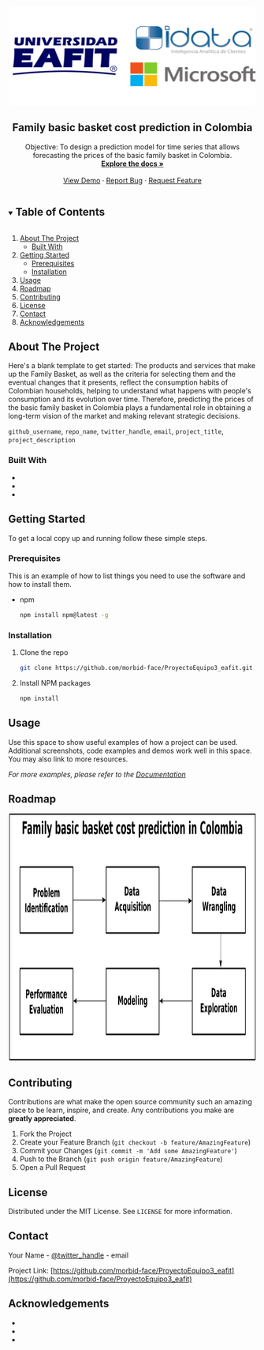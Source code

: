 <!--
*** Thanks for checking out the Best-README-Template. If you have a suggestion
*** that would make this better, please fork the repo and create a pull request
*** or simply open an issue with the tag "enhancement".
*** Thanks again! Now go create something AMAZING! :D
***
***
***
*** To avoid retyping too much info. Do a search and replace for the following:
*** github_username, repo_name, twitter_handle, email, project_title, project_description
-->



<!-- PROJECT SHIELDS -->
<!--
*** I'm using markdown "reference style" links for readability.
*** Reference links are enclosed in brackets [ ] instead of parentheses ( ).
*** See the bottom of this document for the declaration of the reference variables
*** for contributors-url, forks-url, etc. This is an optional, concise syntax you may use.
*** https://www.markdownguide.org/basic-syntax/#reference-style-links
-->



<!-- PROJECT LOGO -->
<br />
<p align="center">
  <a href="https://github.com/morbid-face/ProyectoEquipo3_eafit">
    <img src="readme_images/logos.png" alt="Logo" width="500" height="200">
  </a>

  <h2 align="center">Family basic basket cost prediction in Colombia</h2>

  <p align="center">
    Objective:
    To design a prediction model for time series that allows forecasting the prices of the basic family basket in Colombia. 
    <br />
    <a href="https://github.com/morbid-face/ProyectoEquipo3_eafit"><strong>Explore the docs »</strong></a>
    <br />
    <br />
    <a href="https://github.com/morbid-face/ProyectoEquipo3_eafit">View Demo</a>
    ·
    <a href="https://github.com/morbid-face/ProyectoEquipo3_eafit/issues">Report Bug</a>
    ·
    <a href="https://github.com/morbid-face/ProyectoEquipo3_eafit/issues">Request Feature</a>
  </p>
</p>



<!-- TABLE OF CONTENTS -->
<details open="open">
  <summary><h2 style="display: inline-block">Table of Contents</h2></summary>
  <ol>
    <li>
      <a href="#about-the-project">About The Project</a>
      <ul>
        <li><a href="#built-with">Built With</a></li>
      </ul>
    </li>
    <li>
      <a href="#getting-started">Getting Started</a>
      <ul>
        <li><a href="#prerequisites">Prerequisites</a></li>
        <li><a href="#installation">Installation</a></li>
      </ul>
    </li>
    <li><a href="#usage">Usage</a></li>
    <li><a href="#roadmap">Roadmap</a></li>
    <li><a href="#contributing">Contributing</a></li>
    <li><a href="#license">License</a></li>
    <li><a href="#contact">Contact</a></li>
    <li><a href="#acknowledgements">Acknowledgements</a></li>
  </ol>
</details>



<!-- ABOUT THE PROJECT -->
## About The Project

<!--[![Product Name Screen Shot][product-screenshot]](https://example.com)-->

Here's a blank template to get started:
The products and services that make up the Family Basket, as well as the criteria for selecting them and the eventual changes that it presents, reflect the consumption habits of Colombian households, helping to understand what happens with people's consumption and its evolution over time.
Therefore, predicting the prices of the basic family basket in Colombia plays a fundamental role in obtaining a long-term vision of the market and making relevant strategic decisions.
<!--**To avoid retyping too much info. Do a search and replace with your text editor for the following:**-->
`github_username`, `repo_name`, `twitter_handle`, `email`, `project_title`, `project_description`


### Built With

* []()
* []()
* []()



<!-- GETTING STARTED -->
## Getting Started

To get a local copy up and running follow these simple steps.

### Prerequisites

This is an example of how to list things you need to use the software and how to install them.
* npm
  ```sh
  npm install npm@latest -g
  ```

### Installation

1. Clone the repo
   ```sh
   git clone https://github.com/morbid-face/ProyectoEquipo3_eafit.git
   ```
2. Install NPM packages
   ```sh
   npm install
   ```



<!-- USAGE EXAMPLES -->
## Usage

Use this space to show useful examples of how a project can be used. Additional screenshots, code examples and demos work well in this space. You may also link to more resources.

_For more examples, please refer to the [Documentation](https://example.com)_



<!-- ROADMAP -->
## Roadmap
<p align="center">
  <img src="readme_images/WorkFlow_Diagram.png" alt="WorkFlow" width="500" height="500" class="center">
</p>



<!-- CONTRIBUTING -->
## Contributing

Contributions are what make the open source community such an amazing place to be learn, inspire, and create. Any contributions you make are **greatly appreciated**.

1. Fork the Project
2. Create your Feature Branch (`git checkout -b feature/AmazingFeature`)
3. Commit your Changes (`git commit -m 'Add some AmazingFeature'`)
4. Push to the Branch (`git push origin feature/AmazingFeature`)
5. Open a Pull Request



<!-- LICENSE -->
## License

Distributed under the MIT License. See `LICENSE` for more information.



<!-- CONTACT -->
## Contact

Your Name - [@twitter_handle](https://twitter.com/twitter_handle) - email

Project Link: [https://github.com/morbid-face/ProyectoEquipo3_eafit](https://github.com/morbid-face/ProyectoEquipo3_eafit)



<!-- ACKNOWLEDGEMENTS -->
## Acknowledgements

* []()
* []()
* []()





<!-- MARKDOWN LINKS & IMAGES -->
<!-- https://www.markdownguide.org/basic-syntax/#reference-style-links -->
[contributors-shield]: https://img.shields.io/github/contributors/morbid-face/repo.svg?style=for-the-badge
[contributors-url]: https://github.com/morbid-face/repo/graphs/contributors
[forks-shield]: https://img.shields.io/github/forks/morbid-face/repo.svg?style=for-the-badge
[forks-url]: https://github.com/morbid-face/repo/network/members
[stars-shield]: https://img.shields.io/github/stars/morbid-face/repo.svg?style=for-the-badge
[stars-url]: https://github.com/morbid-face/repo/stargazers
[issues-shield]: https://img.shields.io/github/issues/morbid-face/repo.svg?style=for-the-badge
[issues-url]: https://github.com/morbid-face/repo/issues
[license-shield]: https://img.shields.io/github/license/morbid-face/repo.svg?style=for-the-badge
[license-url]: https://github.com/morbid-face/repo/blob/master/LICENSE.txt
[linkedin-shield]: https://img.shields.io/badge/-LinkedIn-black.svg?style=for-the-badge&logo=linkedin&colorB=555
[linkedin-url]: https://linkedin.com/in/morbid-face
